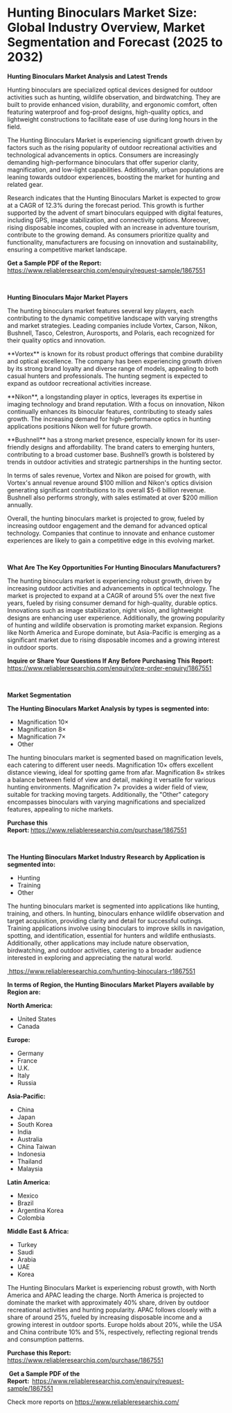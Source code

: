 <p><h1>Hunting Binoculars Market Size: Global Industry Overview, Market Segmentation and Forecast (2025 to 2032)</h1></p><p><strong>Hunting Binoculars Market Analysis and Latest Trends</strong></p>
<p><p>Hunting binoculars are specialized optical devices designed for outdoor activities such as hunting, wildlife observation, and birdwatching. They are built to provide enhanced vision, durability, and ergonomic comfort, often featuring waterproof and fog-proof designs, high-quality optics, and lightweight constructions to facilitate ease of use during long hours in the field.</p><p>The Hunting Binoculars Market is experiencing significant growth driven by factors such as the rising popularity of outdoor recreational activities and technological advancements in optics. Consumers are increasingly demanding high-performance binoculars that offer superior clarity, magnification, and low-light capabilities. Additionally, urban populations are leaning towards outdoor experiences, boosting the market for hunting and related gear.</p><p>Research indicates that the Hunting Binoculars Market is expected to grow at a CAGR of 12.3% during the forecast period. This growth is further supported by the advent of smart binoculars equipped with digital features, including GPS, image stabilization, and connectivity options. Moreover, rising disposable incomes, coupled with an increase in adventure tourism, contribute to the growing demand. As consumers prioritize quality and functionality, manufacturers are focusing on innovation and sustainability, ensuring a competitive market landscape.</p></p>
<p><strong>Get a Sample PDF of the Report:&nbsp;</strong> <a href="https://www.reliableresearchiq.com/enquiry/request-sample/1867551?utm_campaign=3139&utm_medium=2&utm_source=Github&utm_content=ia&utm_term=05042025&utm_id=hunting-binoculars">https://www.reliableresearchiq.com/enquiry/request-sample/1867551</a></p>
<p>&nbsp;</p>
<p><strong>Hunting Binoculars Major Market Players</strong></p>
<p><p>The hunting binoculars market features several key players, each contributing to the dynamic competitive landscape with varying strengths and market strategies. Leading companies include Vortex, Carson, Nikon, Bushnell, Tasco, Celestron, Aurosports, and Polaris, each recognized for their quality optics and innovation.</p><p>**Vortex** is known for its robust product offerings that combine durability and optical excellence. The company has been experiencing growth driven by its strong brand loyalty and diverse range of models, appealing to both casual hunters and professionals. The hunting segment is expected to expand as outdoor recreational activities increase.</p><p>**Nikon**, a longstanding player in optics, leverages its expertise in imaging technology and brand reputation. With a focus on innovation, Nikon continually enhances its binocular features, contributing to steady sales growth. The increasing demand for high-performance optics in hunting applications positions Nikon well for future growth.</p><p>**Bushnell** has a strong market presence, especially known for its user-friendly designs and affordability. The brand caters to emerging hunters, contributing to a broad customer base. Bushnell’s growth is bolstered by trends in outdoor activities and strategic partnerships in the hunting sector.</p><p>In terms of sales revenue, Vortex and Nikon are poised for growth, with Vortex's annual revenue around $100 million and Nikon's optics division generating significant contributions to its overall $5-6 billion revenue. Bushnell also performs strongly, with sales estimated at over $200 million annually.</p><p>Overall, the hunting binoculars market is projected to grow, fueled by increasing outdoor engagement and the demand for advanced optical technology. Companies that continue to innovate and enhance customer experiences are likely to gain a competitive edge in this evolving market.</p></p>
<p>&nbsp;</p>
<p><strong>What Are The Key Opportunities For Hunting Binoculars Manufacturers?</strong></p>
<p><p>The hunting binoculars market is experiencing robust growth, driven by increasing outdoor activities and advancements in optical technology. The market is projected to expand at a CAGR of around 5% over the next five years, fueled by rising consumer demand for high-quality, durable optics. Innovations such as image stabilization, night vision, and lightweight designs are enhancing user experience. Additionally, the growing popularity of hunting and wildlife observation is promoting market expansion. Regions like North America and Europe dominate, but Asia-Pacific is emerging as a significant market due to rising disposable incomes and a growing interest in outdoor sports.</p></p>
<p><strong>Inquire or Share Your Questions If Any Before Purchasing This Report:</strong> <a href="https://www.reliableresearchiq.com/enquiry/pre-order-enquiry/1867551?utm_campaign=3139&utm_medium=2&utm_source=Github&utm_content=ia&utm_term=05042025&utm_id=hunting-binoculars">https://www.reliableresearchiq.com/enquiry/pre-order-enquiry/1867551</a></p>
<p>&nbsp;</p>
<p><strong>Market Segmentation</strong></p>
<p><strong>The Hunting Binoculars Market Analysis by types is segmented into:</strong></p>
<p><ul><li>Magnification 10×</li><li>Magnification 8×</li><li>Magnification 7×</li><li>Other</li></ul></p>
<p><p>The hunting binoculars market is segmented based on magnification levels, each catering to different user needs. Magnification 10× offers excellent distance viewing, ideal for spotting game from afar. Magnification 8× strikes a balance between field of view and detail, making it versatile for various hunting environments. Magnification 7× provides a wider field of view, suitable for tracking moving targets. Additionally, the "Other" category encompasses binoculars with varying magnifications and specialized features, appealing to niche markets.</p></p>
<p><strong>Purchase this Report:&nbsp;</strong><a href="https://www.reliableresearchiq.com/purchase/1867551?utm_campaign=3139&utm_medium=2&utm_source=Github&utm_content=ia&utm_term=05042025&utm_id=hunting-binoculars">https://www.reliableresearchiq.com/purchase/1867551</a></p>
<p>&nbsp;</p>
<p><strong>The Hunting Binoculars Market Industry Research by Application is segmented into:</strong></p>
<p><ul><li>Hunting</li><li>Training</li><li>Other</li></ul></p>
<p><p>The hunting binoculars market is segmented into applications like hunting, training, and others. In hunting, binoculars enhance wildlife observation and target acquisition, providing clarity and detail for successful outings. Training applications involve using binoculars to improve skills in navigation, spotting, and identification, essential for hunters and wildlife enthusiasts. Additionally, other applications may include nature observation, birdwatching, and outdoor activities, catering to a broader audience interested in exploring and appreciating the natural world.</p></p>
<p><a href="https://www.reliableresearchiq.com/hunting-binoculars-r1867551?utm_campaign=3139&utm_medium=2&utm_source=Github&utm_content=ia&utm_term=05042025&utm_id=hunting-binoculars">&nbsp;https://www.reliableresearchiq.com/hunting-binoculars-r1867551</a></p>
<p><strong>In terms of Region, the Hunting Binoculars Market Players available by Region are:</strong></p>
<p>
    <p> <strong> North America: </strong>
        <ul>
            <li>United States</li>
            <li>Canada</li>
        </ul>
        </p> 
    <p> <strong> Europe: </strong>
        <ul>
            <li>Germany</li>
            <li>France</li>
            <li>U.K.</li>
            <li>Italy</li>
            <li>Russia</li>
        </ul>
        </p> 
    <p> <strong> Asia-Pacific: </strong>
        <ul>
            <li>China</li>
            <li>Japan</li>
            <li>South Korea</li>
            <li>India</li>
            <li>Australia</li>
            <li>China Taiwan</li>
            <li>Indonesia</li>
            <li>Thailand</li>
            <li>Malaysia</li>
        </ul>
        </p> 
    <p> <strong> Latin America: </strong>
        <ul>
            <li>Mexico</li>
            <li>Brazil</li>
            <li>Argentina Korea</li>
            <li>Colombia</li>
        </ul>
        </p> 
    <p> <strong> Middle East & Africa: </strong>
        <ul>
            <li>Turkey</li>
            <li>Saudi</li>
            <li>Arabia</li>
            <li>UAE</li>
            <li>Korea</li>
        </ul>
    </p>
    </p>
<p><p>The Hunting Binoculars Market is experiencing robust growth, with North America and APAC leading the charge. North America is projected to dominate the market with approximately 40% share, driven by outdoor recreational activities and hunting popularity. APAC follows closely with a share of around 25%, fueled by increasing disposable income and a growing interest in outdoor sports. Europe holds about 20%, while the USA and China contribute 10% and 5%, respectively, reflecting regional trends and consumption patterns.</p></p>
<p><strong>Purchase this Report: </strong><a href="https://www.reliableresearchiq.com/purchase/1867551?utm_campaign=3139&utm_medium=2&utm_source=Github&utm_content=ia&utm_term=05042025&utm_id=hunting-binoculars">https://www.reliableresearchiq.com/purchase/1867551</a></p>
<p>&nbsp;<strong>Get a Sample PDF of the Report:&nbsp;&nbsp;</strong><a href="https://www.reliableresearchiq.com/enquiry/request-sample/1867551?utm_campaign=3139&utm_medium=2&utm_source=Github&utm_content=ia&utm_term=05042025&utm_id=hunting-binoculars">https://www.reliableresearchiq.com/enquiry/request-sample/1867551</a></p>
<p><strong></strong></p>
<p>Check more reports on <a href="https://www.reliableresearchiq.com/?utm_campaign=3139&utm_medium=2&utm_source=Github&utm_content=ia&utm_term=05042025&utm_id=hunting-binoculars">https://www.reliableresearchiq.com/</a></p>